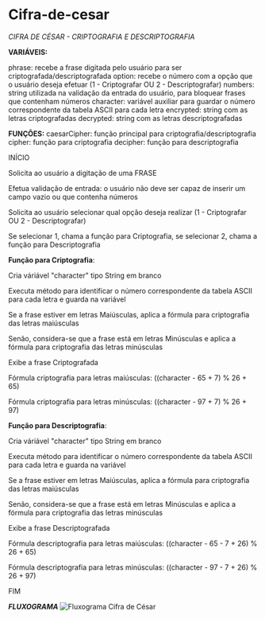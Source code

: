 # Cifra-de-cesar

*CIFRA DE CÉSAR - CRIPTOGRAFIA E DESCRIPTOGRAFIA*


**VARIÁVEIS:**

phrase: recebe a frase digitada pelo usuário para ser criptografada/descriptografada
option: recebe o número com a opção que o usuário deseja efetuar (1 - Criptografar OU 2 - Descriptografar)
numbers: string utilizada na validação da entrada do usuário, para bloquear frases que contenham números
character: variável auxiliar para guardar o número correspondente da tabela ASCII para cada letra
encrypted: string com as letras criptografadas
decrypted: string com as letras descriptografadas

**FUNÇÕES:**
caesarCipher: função principal para criptografia/descriptografia
cipher: função para criptografia
decipher: função para descriptografia


INÍCIO

Solicita ao usuário a digitação de uma FRASE

Efetua validação de entrada: o usuário não deve ser capaz de inserir um campo vazio ou que contenha números

Solicita ao usuário selecionar qual opção deseja realizar (1 - Criptografar OU 2 - Descriptografar)

Se selecionar 1, chama a função para Criptografia, se selecionar 2, chama a função para Descriptografia


**Função para Criptografia**:

Cria váriável "character" tipo String em branco

Executa método para identificar o número correspondente da tabela ASCII para cada letra e guarda na variável

Se a frase estiver em letras Maiúsculas, aplica a fórmula para criptografia das letras maiúsculas

Senão, considera-se que a frase está em letras Minúsculas e aplica a fórmula para criptografia das letras minúsculas

Exibe a frase Criptografada 

Fórmula criptografia para letras maiúsculas: ((character - 65 + 7) % 26 + 65)

Fórmula criptografia para letras minúsculas: ((character - 97 + 7) % 26 + 97)


**Função para Descriptografia**: 

Cria váriável "character" tipo String em branco

Executa método para identificar o número correspondente da tabela ASCII para cada letra e guarda na variável

Se a frase estiver em letras Maiúsculas, aplica a fórmula para criptografia das letras maiúsculas

Senão, considera-se que a frase está em letras Minúsculas e aplica a fórmula para criptografia das letras minúsculas

Exibe a frase Descriptografada 

Fórmula descriptografia para letras maiúsculas: ((character - 65 - 7 + 26) % 26 + 65)

Fórmula descriptografia para letras minúsculas: ((character - 97 - 7 + 26) % 26 + 97)


FIM


***FLUXOGRAMA***
![Fluxograma Cifra de César](https://github.com/amcravila/Cartao-de-credito/blob/master/Fluxograma-Cifra-de-Cesar.PNG)
